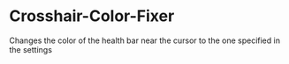 # Crosshair-Color-Fixer
Changes the color of the health bar near the cursor to the one specified in the settings
